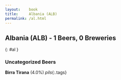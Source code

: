 ```yaml
---
layout:    book
title:     Albania (ALB)
permalink: /al.html
---
```


## Albania (ALB) - 1 Beers, 0 Breweries
{: #al }




### Uncategorized Beers

**Birra Tirana** (4.0%) _pils_{:.tags} 



 
